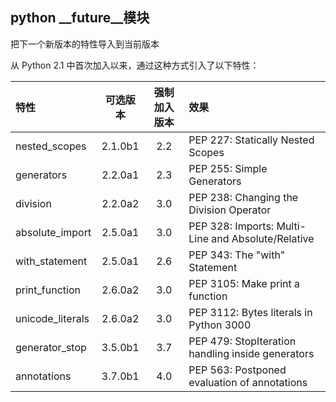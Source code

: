 ## python __future__模块


把下一个新版本的特性导入到当前版本

从 Python 2.1 中首次加入以来，通过这种方式引入了以下特性：

特性|可选版本|强制加入版本|效果
:--|:--:|:--:|:--
nested_scopes|2.1.0b1|2.2|PEP 227: Statically Nested Scopes
generators|2.2.0a1|2.3|PEP 255: Simple Generators
division|2.2.0a2|3.0|PEP 238: Changing the Division Operator
absolute_import|2.5.0a1|3.0|PEP 328: Imports: Multi-Line and Absolute/Relative
with_statement|2.5.0a1|2.6|PEP 343: The "with" Statement
print_function|2.6.0a2|3.0|PEP 3105: Make print a function
unicode_literals|2.6.0a2|3.0|PEP 3112: Bytes literals in Python 3000
generator_stop|3.5.0b1|3.7|PEP 479: StopIteration handling inside generators
annotations|3.7.0b1|4.0|PEP 563: Postponed evaluation of annotations

```
```